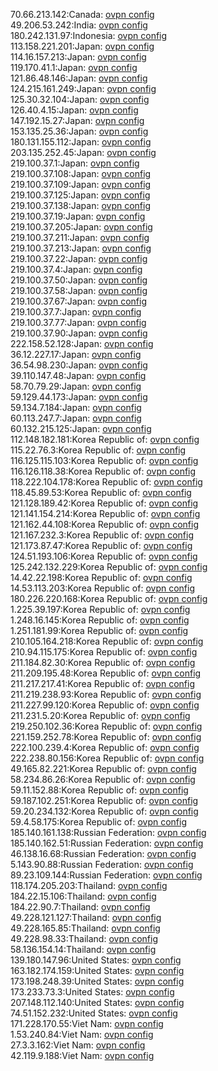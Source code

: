 70.66.213.142:Canada: [ovpn config](vpn/70_66_213_142.ovpn)  
49.206.53.242:India: [ovpn config](vpn/49_206_53_242.ovpn)  
180.242.131.97:Indonesia: [ovpn config](vpn/180_242_131_97.ovpn)  
113.158.221.201:Japan: [ovpn config](vpn/113_158_221_201.ovpn)  
114.16.157.213:Japan: [ovpn config](vpn/114_16_157_213.ovpn)  
119.170.41.1:Japan: [ovpn config](vpn/119_170_41_1.ovpn)  
121.86.48.146:Japan: [ovpn config](vpn/121_86_48_146.ovpn)  
124.215.161.249:Japan: [ovpn config](vpn/124_215_161_249.ovpn)  
125.30.32.104:Japan: [ovpn config](vpn/125_30_32_104.ovpn)  
126.40.4.15:Japan: [ovpn config](vpn/126_40_4_15.ovpn)  
147.192.15.27:Japan: [ovpn config](vpn/147_192_15_27.ovpn)  
153.135.25.36:Japan: [ovpn config](vpn/153_135_25_36.ovpn)  
180.131.155.112:Japan: [ovpn config](vpn/180_131_155_112.ovpn)  
203.135.252.45:Japan: [ovpn config](vpn/203_135_252_45.ovpn)  
219.100.37.1:Japan: [ovpn config](vpn/219_100_37_1.ovpn)  
219.100.37.108:Japan: [ovpn config](vpn/219_100_37_108.ovpn)  
219.100.37.109:Japan: [ovpn config](vpn/219_100_37_109.ovpn)  
219.100.37.125:Japan: [ovpn config](vpn/219_100_37_125.ovpn)  
219.100.37.138:Japan: [ovpn config](vpn/219_100_37_138.ovpn)  
219.100.37.19:Japan: [ovpn config](vpn/219_100_37_19.ovpn)  
219.100.37.205:Japan: [ovpn config](vpn/219_100_37_205.ovpn)  
219.100.37.211:Japan: [ovpn config](vpn/219_100_37_211.ovpn)  
219.100.37.213:Japan: [ovpn config](vpn/219_100_37_213.ovpn)  
219.100.37.22:Japan: [ovpn config](vpn/219_100_37_22.ovpn)  
219.100.37.4:Japan: [ovpn config](vpn/219_100_37_4.ovpn)  
219.100.37.50:Japan: [ovpn config](vpn/219_100_37_50.ovpn)  
219.100.37.58:Japan: [ovpn config](vpn/219_100_37_58.ovpn)  
219.100.37.67:Japan: [ovpn config](vpn/219_100_37_67.ovpn)  
219.100.37.7:Japan: [ovpn config](vpn/219_100_37_7.ovpn)  
219.100.37.77:Japan: [ovpn config](vpn/219_100_37_77.ovpn)  
219.100.37.90:Japan: [ovpn config](vpn/219_100_37_90.ovpn)  
222.158.52.128:Japan: [ovpn config](vpn/222_158_52_128.ovpn)  
36.12.227.17:Japan: [ovpn config](vpn/36_12_227_17.ovpn)  
36.54.98.230:Japan: [ovpn config](vpn/36_54_98_230.ovpn)  
39.110.147.48:Japan: [ovpn config](vpn/39_110_147_48.ovpn)  
58.70.79.29:Japan: [ovpn config](vpn/58_70_79_29.ovpn)  
59.129.44.173:Japan: [ovpn config](vpn/59_129_44_173.ovpn)  
59.134.7.184:Japan: [ovpn config](vpn/59_134_7_184.ovpn)  
60.113.247.7:Japan: [ovpn config](vpn/60_113_247_7.ovpn)  
60.132.215.125:Japan: [ovpn config](vpn/60_132_215_125.ovpn)  
112.148.182.181:Korea Republic of: [ovpn config](vpn/112_148_182_181.ovpn)  
115.22.76.3:Korea Republic of: [ovpn config](vpn/115_22_76_3.ovpn)  
116.125.115.103:Korea Republic of: [ovpn config](vpn/116_125_115_103.ovpn)  
116.126.118.38:Korea Republic of: [ovpn config](vpn/116_126_118_38.ovpn)  
118.222.104.178:Korea Republic of: [ovpn config](vpn/118_222_104_178.ovpn)  
118.45.89.53:Korea Republic of: [ovpn config](vpn/118_45_89_53.ovpn)  
121.128.189.42:Korea Republic of: [ovpn config](vpn/121_128_189_42.ovpn)  
121.141.154.214:Korea Republic of: [ovpn config](vpn/121_141_154_214.ovpn)  
121.162.44.108:Korea Republic of: [ovpn config](vpn/121_162_44_108.ovpn)  
121.167.232.3:Korea Republic of: [ovpn config](vpn/121_167_232_3.ovpn)  
121.173.87.47:Korea Republic of: [ovpn config](vpn/121_173_87_47.ovpn)  
124.51.193.106:Korea Republic of: [ovpn config](vpn/124_51_193_106.ovpn)  
125.242.132.229:Korea Republic of: [ovpn config](vpn/125_242_132_229.ovpn)  
14.42.22.198:Korea Republic of: [ovpn config](vpn/14_42_22_198.ovpn)  
14.53.113.203:Korea Republic of: [ovpn config](vpn/14_53_113_203.ovpn)  
180.226.220.168:Korea Republic of: [ovpn config](vpn/180_226_220_168.ovpn)  
1.225.39.197:Korea Republic of: [ovpn config](vpn/1_225_39_197.ovpn)  
1.248.16.145:Korea Republic of: [ovpn config](vpn/1_248_16_145.ovpn)  
1.251.181.99:Korea Republic of: [ovpn config](vpn/1_251_181_99.ovpn)  
210.105.164.218:Korea Republic of: [ovpn config](vpn/210_105_164_218.ovpn)  
210.94.115.175:Korea Republic of: [ovpn config](vpn/210_94_115_175.ovpn)  
211.184.82.30:Korea Republic of: [ovpn config](vpn/211_184_82_30.ovpn)  
211.209.195.48:Korea Republic of: [ovpn config](vpn/211_209_195_48.ovpn)  
211.217.217.41:Korea Republic of: [ovpn config](vpn/211_217_217_41.ovpn)  
211.219.238.93:Korea Republic of: [ovpn config](vpn/211_219_238_93.ovpn)  
211.227.99.120:Korea Republic of: [ovpn config](vpn/211_227_99_120.ovpn)  
211.231.5.20:Korea Republic of: [ovpn config](vpn/211_231_5_20.ovpn)  
219.250.102.36:Korea Republic of: [ovpn config](vpn/219_250_102_36.ovpn)  
221.159.252.78:Korea Republic of: [ovpn config](vpn/221_159_252_78.ovpn)  
222.100.239.4:Korea Republic of: [ovpn config](vpn/222_100_239_4.ovpn)  
222.238.80.156:Korea Republic of: [ovpn config](vpn/222_238_80_156.ovpn)  
49.165.82.221:Korea Republic of: [ovpn config](vpn/49_165_82_221.ovpn)  
58.234.86.26:Korea Republic of: [ovpn config](vpn/58_234_86_26.ovpn)  
59.11.152.88:Korea Republic of: [ovpn config](vpn/59_11_152_88.ovpn)  
59.187.102.251:Korea Republic of: [ovpn config](vpn/59_187_102_251.ovpn)  
59.20.234.132:Korea Republic of: [ovpn config](vpn/59_20_234_132.ovpn)  
59.4.58.175:Korea Republic of: [ovpn config](vpn/59_4_58_175.ovpn)  
185.140.161.138:Russian Federation: [ovpn config](vpn/185_140_161_138.ovpn)  
185.140.162.51:Russian Federation: [ovpn config](vpn/185_140_162_51.ovpn)  
46.138.16.68:Russian Federation: [ovpn config](vpn/46_138_16_68.ovpn)  
5.143.90.88:Russian Federation: [ovpn config](vpn/5_143_90_88.ovpn)  
89.23.109.144:Russian Federation: [ovpn config](vpn/89_23_109_144.ovpn)  
118.174.205.203:Thailand: [ovpn config](vpn/118_174_205_203.ovpn)  
184.22.15.106:Thailand: [ovpn config](vpn/184_22_15_106.ovpn)  
184.22.90.7:Thailand: [ovpn config](vpn/184_22_90_7.ovpn)  
49.228.121.127:Thailand: [ovpn config](vpn/49_228_121_127.ovpn)  
49.228.165.85:Thailand: [ovpn config](vpn/49_228_165_85.ovpn)  
49.228.98.33:Thailand: [ovpn config](vpn/49_228_98_33.ovpn)  
58.136.154.14:Thailand: [ovpn config](vpn/58_136_154_14.ovpn)  
139.180.147.96:United States: [ovpn config](vpn/139_180_147_96.ovpn)  
163.182.174.159:United States: [ovpn config](vpn/163_182_174_159.ovpn)  
173.198.248.39:United States: [ovpn config](vpn/173_198_248_39.ovpn)  
173.233.73.3:United States: [ovpn config](vpn/173_233_73_3.ovpn)  
207.148.112.140:United States: [ovpn config](vpn/207_148_112_140.ovpn)  
74.51.152.232:United States: [ovpn config](vpn/74_51_152_232.ovpn)  
171.228.170.55:Viet Nam: [ovpn config](vpn/171_228_170_55.ovpn)  
1.53.240.84:Viet Nam: [ovpn config](vpn/1_53_240_84.ovpn)  
27.3.3.162:Viet Nam: [ovpn config](vpn/27_3_3_162.ovpn)  
42.119.9.188:Viet Nam: [ovpn config](vpn/42_119_9_188.ovpn)  
